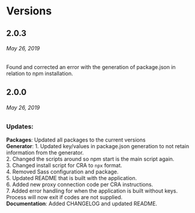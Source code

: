 # Versions  

## 2.0.3  
###### *May 26, 2019*  

Found and corrected an error with the generation of package.json in relation to npm installation.  

## 2.0.0  
###### *May 26, 2019*  

### Updates:  
__Packages__: Updated all packages to the current versions  
__Generator__: 
    1. Updated key/values in package.json generation to not retain information from the generator.  
    2. Changed the scripts around so npm start is the main script again.   
    3. Changed install script for CRA to `npx` format.   
    4. Removed Sass configuration and package.   
    5. Updated README that is built with the application.   
    6. Added new proxy connection code per CRA instructions.  
    7. Added error handling for when the application is built without keys.  Process will now exit if codes are not supplied.  
__Documentation__:  Added CHANGELOG and updated README.